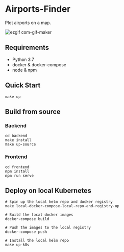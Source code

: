 # Airports-Finder
Plot airports on a map.

![ezgif com-gif-maker](https://user-images.githubusercontent.com/17769668/211164793-77b653f0-bdd1-44bb-8598-5b66f60c5126.gif)

## Requirements
- Python 3.7
- docker & docker-compose
- node & npm

## Quick Start

```shell
make up
```

## Build from source

### Backend

```shell
cd backend
make install
make up-source
```

### Frontend

```shell
cd frontend
npm install
npm run serve
```

## Deploy on local Kubernetes

```shell
# Spin up the local helm repo and docker registry
make local-docker-compose-local-repo-and-registry-up

# Build the local docker images
docker-compose build

# Push the images to the local registry
docker-compose push

# Install the local helm repo
make up-k8s
```
